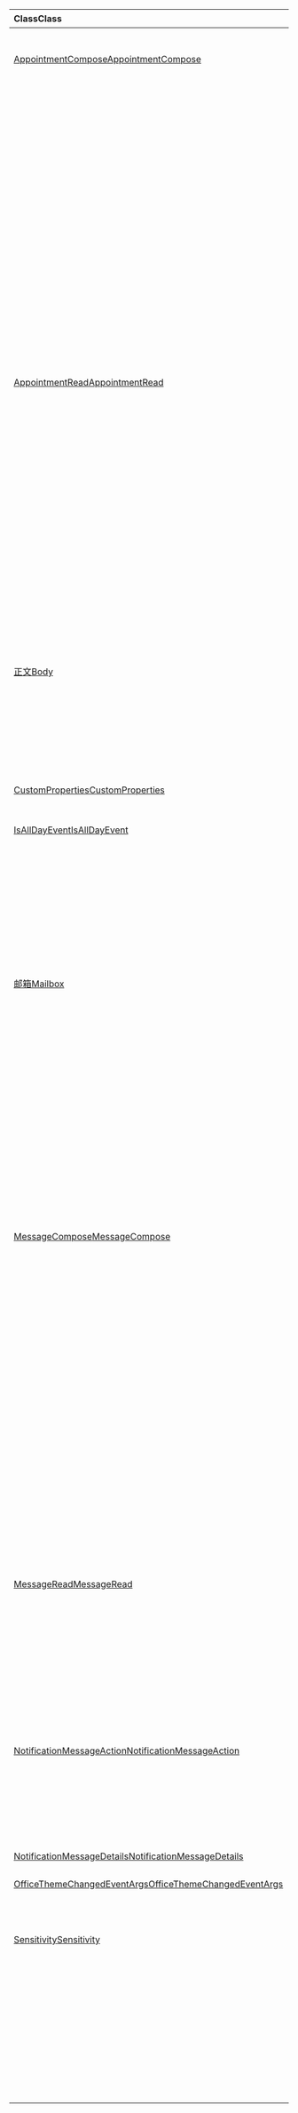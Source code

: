 | <span data-ttu-id="a1716-101">Class</span><span class="sxs-lookup"><span data-stu-id="a1716-101">Class</span></span> | <span data-ttu-id="a1716-102">域</span><span class="sxs-lookup"><span data-stu-id="a1716-102">Fields</span></span> | <span data-ttu-id="a1716-103">说明</span><span class="sxs-lookup"><span data-stu-id="a1716-103">Description</span></span> |
|:---|:---|:---|
|[<span data-ttu-id="a1716-104">AppointmentCompose</span><span class="sxs-lookup"><span data-stu-id="a1716-104">AppointmentCompose</span></span>](/javascript/api/outlook/outlook.appointmentcompose)|[<span data-ttu-id="a1716-105">disableClientSignatureAsync (选项？： AsyncContextOptions，回呼？： (asyncResult： <void>) => void) </span><span class="sxs-lookup"><span data-stu-id="a1716-105">disableClientSignatureAsync(options?: Office.AsyncContextOptions, callback?: (asyncResult: Office.AsyncResult<void>) => void)</span></span>](/javascript/api/outlook/outlook.appointmentcompose#disableclientsignatureasync-options--callback--asyncresult-)|<span data-ttu-id="a1716-106">禁用 Outlook 客户端签名。</span><span class="sxs-lookup"><span data-stu-id="a1716-106">Disables the Outlook client signature.</span></span>|
||[<span data-ttu-id="a1716-107">Office.context.mailbox.item.getinitializationcontextasync (选项？： AsyncContextOptions，回呼？： (asyncResult： <string>) => void) </span><span class="sxs-lookup"><span data-stu-id="a1716-107">getInitializationContextAsync(options?: Office.AsyncContextOptions, callback?: (asyncResult: Office.AsyncResult<string>) => void)</span></span>](/javascript/api/outlook/outlook.appointmentcompose#getinitializationcontextasync-options--callback--asyncresult-)|<span data-ttu-id="a1716-108">获取通过可操作邮件激活加载项时传递的初始化数据。</span><span class="sxs-lookup"><span data-stu-id="a1716-108">Gets initialization data passed when the add-in is activated by an actionable message.</span></span>|
||[<span data-ttu-id="a1716-109">isAllDayEvent</span><span class="sxs-lookup"><span data-stu-id="a1716-109">isAllDayEvent</span></span>](/javascript/api/outlook/outlook.appointmentcompose#isalldayevent)|<span data-ttu-id="a1716-110">获取或设置约会的 {@link IsAllDayEvent} 属性。</span><span class="sxs-lookup"><span data-stu-id="a1716-110">Gets or sets the {@link Office.IsAllDayEvent} property of an appointment.</span></span>|
||[<span data-ttu-id="a1716-111">isClientSignatureEnabledAsync (回呼： (asyncResult： <boolean>) => void) </span><span class="sxs-lookup"><span data-stu-id="a1716-111">isClientSignatureEnabledAsync(callback: (asyncResult: Office.AsyncResult<boolean>) => void)</span></span>](/javascript/api/outlook/outlook.appointmentcompose#isclientsignatureenabledasync-callback--asyncresult-)|<span data-ttu-id="a1716-112">获取客户端签名是否已启用。</span><span class="sxs-lookup"><span data-stu-id="a1716-112">Gets if the client signature is enabled.</span></span>|
||[<span data-ttu-id="a1716-113">isClientSignatureEnabledAsync (选项： AsyncContextOptions、回拨： (asyncResult： <boolean>) => void) </span><span class="sxs-lookup"><span data-stu-id="a1716-113">isClientSignatureEnabledAsync(options: Office.AsyncContextOptions, callback: (asyncResult: Office.AsyncResult<boolean>) => void)</span></span>](/javascript/api/outlook/outlook.appointmentcompose#isclientsignatureenabledasync-options--callback--asyncresult-)|<span data-ttu-id="a1716-114">获取客户端签名是否已启用。</span><span class="sxs-lookup"><span data-stu-id="a1716-114">Gets if the client signature is enabled.</span></span>|
||[<span data-ttu-id="a1716-115">敏感度</span><span class="sxs-lookup"><span data-stu-id="a1716-115">sensitivity</span></span>](/javascript/api/outlook/outlook.appointmentcompose#sensitivity)|<span data-ttu-id="a1716-116">获取或设置 @link 的 Office 敏感性</span><span class="sxs-lookup"><span data-stu-id="a1716-116">Gets or sets the {@link Office.Sensitivity</span></span> | <span data-ttu-id="a1716-117">对约会的敏感度。</span><span class="sxs-lookup"><span data-stu-id="a1716-117">sensitivity} of an appointment.</span></span>|
||[<span data-ttu-id="a1716-118">sessionData</span><span class="sxs-lookup"><span data-stu-id="a1716-118">sessionData</span></span>](/javascript/api/outlook/outlook.appointmentcompose#sessiondata)|<span data-ttu-id="a1716-119">管理 {@link SessionData</span><span class="sxs-lookup"><span data-stu-id="a1716-119">Manages the {@link Office.SessionData</span></span> | <span data-ttu-id="a1716-120">撰写模式下的项目的 SessionData。</span><span class="sxs-lookup"><span data-stu-id="a1716-120">SessionData} of an item in Compose mode.</span></span>|
|[<span data-ttu-id="a1716-121">AppointmentRead</span><span class="sxs-lookup"><span data-stu-id="a1716-121">AppointmentRead</span></span>](/javascript/api/outlook/outlook.appointmentread)|[<span data-ttu-id="a1716-122">displayReplyAllFormAsync (formData： string \| ReplyFormData，options？： AsyncContextOptions，callback？： (asyncResult： <void>) => void) </span><span class="sxs-lookup"><span data-stu-id="a1716-122">displayReplyAllFormAsync(formData: string \| ReplyFormData, options?: Office.AsyncContextOptions, callback?: (asyncResult: Office.AsyncResult<void>) => void)</span></span>](/javascript/api/outlook/outlook.appointmentread#displayreplyallformasync-formdata--options--callback--asyncresult-)|<span data-ttu-id="a1716-123">显示包含所选邮件的发件人和所有收件人的答复窗体、组织者和所有与会者的</span><span class="sxs-lookup"><span data-stu-id="a1716-123">Displays a reply form that includes either the sender and all recipients of the selected message or the organizer and all attendees of the</span></span>|
||[<span data-ttu-id="a1716-124">displayReplyFormAsync (formData： string \| ReplyFormData，options？： AsyncContextOptions，callback？： (asyncResult： <void>) => void) </span><span class="sxs-lookup"><span data-stu-id="a1716-124">displayReplyFormAsync(formData: string \| ReplyFormData, options?: Office.AsyncContextOptions, callback?: (asyncResult: Office.AsyncResult<void>) => void)</span></span>](/javascript/api/outlook/outlook.appointmentread#displayreplyformasync-formdata--options--callback--asyncresult-)|<span data-ttu-id="a1716-125">显示答复窗体，其中仅包括所选邮件的发件人或所选约会的组织者。</span><span class="sxs-lookup"><span data-stu-id="a1716-125">Displays a reply form that includes only the sender of the selected message or the organizer of the selected appointment.</span></span>|
||[<span data-ttu-id="a1716-126">Office.context.mailbox.item.getinitializationcontextasync (选项？： AsyncContextOptions，回呼？： (asyncResult： <string>) => void) </span><span class="sxs-lookup"><span data-stu-id="a1716-126">getInitializationContextAsync(options?: Office.AsyncContextOptions, callback?: (asyncResult: Office.AsyncResult<string>) => void)</span></span>](/javascript/api/outlook/outlook.appointmentread#getinitializationcontextasync-options--callback--asyncresult-)|<span data-ttu-id="a1716-127">获取加载项为 {@link 时传递的初始化数据 https://docs.microsoft.com/outlook/actionable-messages/invoke-add-in-from-actionable-message</span><span class="sxs-lookup"><span data-stu-id="a1716-127">Gets initialization data passed when the add-in is {@link https://docs.microsoft.com/outlook/actionable-messages/invoke-add-in-from-actionable-message</span></span> | <span data-ttu-id="a1716-128">由可操作邮件激活}。</span><span class="sxs-lookup"><span data-stu-id="a1716-128">activated by an actionable message}.</span></span>|
||[<span data-ttu-id="a1716-129">isAllDayEvent</span><span class="sxs-lookup"><span data-stu-id="a1716-129">isAllDayEvent</span></span>](/javascript/api/outlook/outlook.appointmentread#isalldayevent)|<span data-ttu-id="a1716-130">返回一个布尔值，该值指示事件是否全天。</span><span class="sxs-lookup"><span data-stu-id="a1716-130">Returns a boolean value indicating whether the event is all day.</span></span>|
||[<span data-ttu-id="a1716-131">敏感度</span><span class="sxs-lookup"><span data-stu-id="a1716-131">sensitivity</span></span>](/javascript/api/outlook/outlook.appointmentread#sensitivity)|<span data-ttu-id="a1716-132">提供约会的敏感度值。</span><span class="sxs-lookup"><span data-stu-id="a1716-132">Provides the sensitivity value of the appointment.</span></span>|
|[<span data-ttu-id="a1716-133">正文</span><span class="sxs-lookup"><span data-stu-id="a1716-133">Body</span></span>](/javascript/api/outlook/outlook.body)|[<span data-ttu-id="a1716-134">appendOnSendAsync (数据： string，options？： AsyncContextOptions & CoercionTypeOptions，callback？： (asyncResult： <void>) => void) </span><span class="sxs-lookup"><span data-stu-id="a1716-134">appendOnSendAsync(data: string, options?: Office.AsyncContextOptions & CoercionTypeOptions, callback?: (asyncResult: Office.AsyncResult<void>) => void)</span></span>](/javascript/api/outlook/outlook.body#appendonsendasync-data--options--callback--asyncresult-)|<span data-ttu-id="a1716-135">追加在将指定内容发送到项目正文的末尾（在任何签名之后）。</span><span class="sxs-lookup"><span data-stu-id="a1716-135">Appends on send the specified content to the end of the item body, after any signature.</span></span>|
||[<span data-ttu-id="a1716-136">setSignatureAsync (数据： string，options？： AsyncContextOptions & CoercionTypeOptions，callback？： (asyncResult： <void>) => void) </span><span class="sxs-lookup"><span data-stu-id="a1716-136">setSignatureAsync(data: string, options?: Office.AsyncContextOptions & CoercionTypeOptions, callback?: (asyncResult: Office.AsyncResult<void>) => void)</span></span>](/javascript/api/outlook/outlook.body#setsignatureasync-data--options--callback--asyncresult-)|<span data-ttu-id="a1716-137">添加或替换项目正文的签名。</span><span class="sxs-lookup"><span data-stu-id="a1716-137">Adds or replaces the signature of the item body.</span></span>|
|[<span data-ttu-id="a1716-138">CustomProperties</span><span class="sxs-lookup"><span data-stu-id="a1716-138">CustomProperties</span></span>](/javascript/api/outlook/outlook.customproperties)|[<span data-ttu-id="a1716-139">getAll ( # B1 </span><span class="sxs-lookup"><span data-stu-id="a1716-139">getAll()</span></span>](/javascript/api/outlook/outlook.customproperties#getall--)|<span data-ttu-id="a1716-140">返回一个具有名称/值对集合中的所有自定义属性的对象。</span><span class="sxs-lookup"><span data-stu-id="a1716-140">Returns an object with all custom properties in a collection of name/value pairs.</span></span>|
|[<span data-ttu-id="a1716-141">IsAllDayEvent</span><span class="sxs-lookup"><span data-stu-id="a1716-141">IsAllDayEvent</span></span>](/javascript/api/outlook/outlook.isalldayevent)|[<span data-ttu-id="a1716-142">getAsync (回呼： (asyncResult： <boolean>) => void) </span><span class="sxs-lookup"><span data-stu-id="a1716-142">getAsync(callback: (asyncResult: Office.AsyncResult<boolean>) => void)</span></span>](/javascript/api/outlook/outlook.isalldayevent#getasync-callback--asyncresult-)|<span data-ttu-id="a1716-143">获取一个布尔值，该值指示事件是否全天。</span><span class="sxs-lookup"><span data-stu-id="a1716-143">Gets the boolean value indicating whether the event is all day or not.</span></span>|
||[<span data-ttu-id="a1716-144">getAsync (选项： AsyncContextOptions、回拨： (asyncResult： <boolean>) => void) </span><span class="sxs-lookup"><span data-stu-id="a1716-144">getAsync(options: Office.AsyncContextOptions, callback: (asyncResult: Office.AsyncResult<boolean>) => void)</span></span>](/javascript/api/outlook/outlook.isalldayevent#getasync-options--callback--asyncresult-)|<span data-ttu-id="a1716-145">获取一个布尔值，该值指示事件是否全天。</span><span class="sxs-lookup"><span data-stu-id="a1716-145">Gets the boolean value indicating whether the event is all day or not.</span></span>|
||[<span data-ttu-id="a1716-146">setAsync (isAllDayEvent： boolean，options？： AsyncContextOptions，callback？： (asyncResult： <void>) => void) </span><span class="sxs-lookup"><span data-stu-id="a1716-146">setAsync(isAllDayEvent: boolean, options?: Office.AsyncContextOptions, callback?: (asyncResult: Office.AsyncResult<void>) => void)</span></span>](/javascript/api/outlook/outlook.isalldayevent#setasync-isalldayevent--options--callback--asyncresult-)|<span data-ttu-id="a1716-147">设置约会的全天事件状态。</span><span class="sxs-lookup"><span data-stu-id="a1716-147">Sets the all-day event status of an appointment.</span></span>|
|[<span data-ttu-id="a1716-148">邮箱</span><span class="sxs-lookup"><span data-stu-id="a1716-148">Mailbox</span></span>](/javascript/api/outlook/outlook.mailbox)|[<span data-ttu-id="a1716-149">displayAppointmentFormAsync (itemId： string，options？： AsyncContextOptions，callback？： (asyncResult： <void>) => void) </span><span class="sxs-lookup"><span data-stu-id="a1716-149">displayAppointmentFormAsync(itemId: string, options?: Office.AsyncContextOptions, callback?: (asyncResult: Office.AsyncResult<void>) => void)</span></span>](/javascript/api/outlook/outlook.mailbox#displayappointmentformasync-itemid--options--callback--asyncresult-)|<span data-ttu-id="a1716-150">显示现有日历约会。</span><span class="sxs-lookup"><span data-stu-id="a1716-150">Displays an existing calendar appointment.</span></span>|
||[<span data-ttu-id="a1716-151">displayMessageFormAsync (itemId： string，options？： AsyncContextOptions，callback？： (asyncResult： <void>) => void) </span><span class="sxs-lookup"><span data-stu-id="a1716-151">displayMessageFormAsync(itemId: string, options?: Office.AsyncContextOptions, callback?: (asyncResult: Office.AsyncResult<void>) => void)</span></span>](/javascript/api/outlook/outlook.mailbox#displaymessageformasync-itemid--options--callback--asyncresult-)|<span data-ttu-id="a1716-152">显示现有邮件。</span><span class="sxs-lookup"><span data-stu-id="a1716-152">Displays an existing message.</span></span>|
||[<span data-ttu-id="a1716-153">displayNewAppointmentFormAsync (参数： AppointmentForm、options？： AsyncContextOptions、callback？： (asyncResult： <void>) => void) </span><span class="sxs-lookup"><span data-stu-id="a1716-153">displayNewAppointmentFormAsync(parameters: AppointmentForm, options?: Office.AsyncContextOptions, callback?: (asyncResult: Office.AsyncResult<void>) => void)</span></span>](/javascript/api/outlook/outlook.mailbox#displaynewappointmentformasync-parameters--options--callback--asyncresult-)|<span data-ttu-id="a1716-154">显示用于新建日历约会的表单。</span><span class="sxs-lookup"><span data-stu-id="a1716-154">Displays a form for creating a new calendar appointment.</span></span>|
||[<span data-ttu-id="a1716-155">displayNewMessageFormAsync (参数： any、options？： AsyncContextOptions、callback？： (asyncResult： <void>) => void) </span><span class="sxs-lookup"><span data-stu-id="a1716-155">displayNewMessageFormAsync(parameters: any, options?: Office.AsyncContextOptions, callback?: (asyncResult: Office.AsyncResult<void>) => void)</span></span>](/javascript/api/outlook/outlook.mailbox#displaynewmessageformasync-parameters--options--callback--asyncresult-)|<span data-ttu-id="a1716-156">显示用于创建新邮件的窗体。</span><span class="sxs-lookup"><span data-stu-id="a1716-156">Displays a form for creating a new message.</span></span>|
|[<span data-ttu-id="a1716-157">MessageCompose</span><span class="sxs-lookup"><span data-stu-id="a1716-157">MessageCompose</span></span>](/javascript/api/outlook/outlook.messagecompose)|[<span data-ttu-id="a1716-158">disableClientSignatureAsync (选项？： AsyncContextOptions，回呼？： (asyncResult： <void>) => void) </span><span class="sxs-lookup"><span data-stu-id="a1716-158">disableClientSignatureAsync(options?: Office.AsyncContextOptions, callback?: (asyncResult: Office.AsyncResult<void>) => void)</span></span>](/javascript/api/outlook/outlook.messagecompose#disableclientsignatureasync-options--callback--asyncresult-)|<span data-ttu-id="a1716-159">禁用 Outlook 客户端签名。</span><span class="sxs-lookup"><span data-stu-id="a1716-159">Disables the Outlook client signature.</span></span>|
||[<span data-ttu-id="a1716-160">getComposeTypeAsync (回呼： (asyncResult： <any>) => void) </span><span class="sxs-lookup"><span data-stu-id="a1716-160">getComposeTypeAsync(callback: (asyncResult: Office.AsyncResult<any>) => void)</span></span>](/javascript/api/outlook/outlook.messagecompose#getcomposetypeasync-callback--asyncresult-)|<span data-ttu-id="a1716-161">指定邮件撰写的类型及其强制类型。</span><span class="sxs-lookup"><span data-stu-id="a1716-161">Specifies the type of message compose and its coercion type.</span></span>|
||[<span data-ttu-id="a1716-162">getComposeTypeAsync (选项： AsyncContextOptions、回拨： (asyncResult： <any>) => void) </span><span class="sxs-lookup"><span data-stu-id="a1716-162">getComposeTypeAsync(options: Office.AsyncContextOptions, callback: (asyncResult: Office.AsyncResult<any>) => void)</span></span>](/javascript/api/outlook/outlook.messagecompose#getcomposetypeasync-options--callback--asyncresult-)|<span data-ttu-id="a1716-163">指定邮件撰写的类型及其强制类型。</span><span class="sxs-lookup"><span data-stu-id="a1716-163">Specifies the type of message compose and its coercion type.</span></span>|
||[<span data-ttu-id="a1716-164">Office.context.mailbox.item.getinitializationcontextasync (选项？： AsyncContextOptions，回呼？： (asyncResult： <string>) => void) </span><span class="sxs-lookup"><span data-stu-id="a1716-164">getInitializationContextAsync(options?: Office.AsyncContextOptions, callback?: (asyncResult: Office.AsyncResult<string>) => void)</span></span>](/javascript/api/outlook/outlook.messagecompose#getinitializationcontextasync-options--callback--asyncresult-)|<span data-ttu-id="a1716-165">获取通过可操作邮件激活加载项时传递的初始化数据。</span><span class="sxs-lookup"><span data-stu-id="a1716-165">Gets initialization data passed when the add-in is activated by an actionable message.</span></span>|
||[<span data-ttu-id="a1716-166">isClientSignatureEnabledAsync (回呼： (asyncResult： <boolean>) => void) </span><span class="sxs-lookup"><span data-stu-id="a1716-166">isClientSignatureEnabledAsync(callback: (asyncResult: Office.AsyncResult<boolean>) => void)</span></span>](/javascript/api/outlook/outlook.messagecompose#isclientsignatureenabledasync-callback--asyncresult-)|<span data-ttu-id="a1716-167">获取客户端签名是否已启用。</span><span class="sxs-lookup"><span data-stu-id="a1716-167">Gets if the client signature is enabled.</span></span>|
||[<span data-ttu-id="a1716-168">isClientSignatureEnabledAsync (选项： AsyncContextOptions、回拨： (asyncResult： <boolean>) => void) </span><span class="sxs-lookup"><span data-stu-id="a1716-168">isClientSignatureEnabledAsync(options: Office.AsyncContextOptions, callback: (asyncResult: Office.AsyncResult<boolean>) => void)</span></span>](/javascript/api/outlook/outlook.messagecompose#isclientsignatureenabledasync-options--callback--asyncresult-)|<span data-ttu-id="a1716-169">获取客户端签名是否已启用。</span><span class="sxs-lookup"><span data-stu-id="a1716-169">Gets if the client signature is enabled.</span></span>|
||[<span data-ttu-id="a1716-170">sessionData</span><span class="sxs-lookup"><span data-stu-id="a1716-170">sessionData</span></span>](/javascript/api/outlook/outlook.messagecompose#sessiondata)|<span data-ttu-id="a1716-171">管理 {@link SessionData</span><span class="sxs-lookup"><span data-stu-id="a1716-171">Manages the {@link Office.SessionData</span></span> | <span data-ttu-id="a1716-172">撰写模式下的项目的 SessionData。</span><span class="sxs-lookup"><span data-stu-id="a1716-172">SessionData} of an item in Compose mode.</span></span>|
|[<span data-ttu-id="a1716-173">MessageRead</span><span class="sxs-lookup"><span data-stu-id="a1716-173">MessageRead</span></span>](/javascript/api/outlook/outlook.messageread)|[<span data-ttu-id="a1716-174">displayReplyAllFormAsync (formData： string \| ReplyFormData，options？： AsyncContextOptions，callback？： (asyncResult： <void>) => void) </span><span class="sxs-lookup"><span data-stu-id="a1716-174">displayReplyAllFormAsync(formData: string \| ReplyFormData, options?: Office.AsyncContextOptions, callback?: (asyncResult: Office.AsyncResult<void>) => void)</span></span>](/javascript/api/outlook/outlook.messageread#displayreplyallformasync-formdata--options--callback--asyncresult-)|<span data-ttu-id="a1716-175">显示包含所选邮件的发件人和所有收件人的答复窗体、组织者和所有与会者的</span><span class="sxs-lookup"><span data-stu-id="a1716-175">Displays a reply form that includes either the sender and all recipients of the selected message or the organizer and all attendees of the</span></span>|
||[<span data-ttu-id="a1716-176">displayReplyFormAsync (formData： string \| ReplyFormData，options？： AsyncContextOptions，callback？： (asyncResult： <void>) => void) </span><span class="sxs-lookup"><span data-stu-id="a1716-176">displayReplyFormAsync(formData: string \| ReplyFormData, options?: Office.AsyncContextOptions, callback?: (asyncResult: Office.AsyncResult<void>) => void)</span></span>](/javascript/api/outlook/outlook.messageread#displayreplyformasync-formdata--options--callback--asyncresult-)|<span data-ttu-id="a1716-177">显示答复窗体，其中仅包括所选邮件的发件人或所选约会的组织者。</span><span class="sxs-lookup"><span data-stu-id="a1716-177">Displays a reply form that includes only the sender of the selected message or the organizer of the selected appointment.</span></span>|
||[<span data-ttu-id="a1716-178">Office.context.mailbox.item.getinitializationcontextasync (选项？： AsyncContextOptions，回呼？： (asyncResult： <string>) => void) </span><span class="sxs-lookup"><span data-stu-id="a1716-178">getInitializationContextAsync(options?: Office.AsyncContextOptions, callback?: (asyncResult: Office.AsyncResult<string>) => void)</span></span>](/javascript/api/outlook/outlook.messageread#getinitializationcontextasync-options--callback--asyncresult-)|<span data-ttu-id="a1716-179">获取加载项时传递的初始化数据</span><span class="sxs-lookup"><span data-stu-id="a1716-179">Gets initialization data passed when the add-in is</span></span>|
|[<span data-ttu-id="a1716-180">NotificationMessageAction</span><span class="sxs-lookup"><span data-stu-id="a1716-180">NotificationMessageAction</span></span>](/javascript/api/outlook/outlook.notificationmessageaction)|[<span data-ttu-id="a1716-181">actionText</span><span class="sxs-lookup"><span data-stu-id="a1716-181">actionText</span></span>](/javascript/api/outlook/outlook.notificationmessageaction#actiontext)|<span data-ttu-id="a1716-182">操作链接的文本。</span><span class="sxs-lookup"><span data-stu-id="a1716-182">The text of the action link.</span></span>|
||[<span data-ttu-id="a1716-183">actionType</span><span class="sxs-lookup"><span data-stu-id="a1716-183">actionType</span></span>](/javascript/api/outlook/outlook.notificationmessageaction#actiontype)|<span data-ttu-id="a1716-184">要执行的操作的类型。</span><span class="sxs-lookup"><span data-stu-id="a1716-184">The type of action to be performed.</span></span>|
||[<span data-ttu-id="a1716-185">commandId</span><span class="sxs-lookup"><span data-stu-id="a1716-185">commandId</span></span>](/javascript/api/outlook/outlook.notificationmessageaction#commandid)|<span data-ttu-id="a1716-186">基于项目类型在清单中定义的按钮。</span><span class="sxs-lookup"><span data-stu-id="a1716-186">The button defined in the manifest based on the item type.</span></span>|
||[<span data-ttu-id="a1716-187">contextData</span><span class="sxs-lookup"><span data-stu-id="a1716-187">contextData</span></span>](/javascript/api/outlook/outlook.notificationmessageaction#contextdata)|<span data-ttu-id="a1716-188">按钮需要传递的任何 JSON 数据。</span><span class="sxs-lookup"><span data-stu-id="a1716-188">Any JSON data the button needs to pass on.</span></span>|
|[<span data-ttu-id="a1716-189">NotificationMessageDetails</span><span class="sxs-lookup"><span data-stu-id="a1716-189">NotificationMessageDetails</span></span>](/javascript/api/outlook/outlook.notificationmessagedetails)|[<span data-ttu-id="a1716-190">actions</span><span class="sxs-lookup"><span data-stu-id="a1716-190">actions</span></span>](/javascript/api/outlook/outlook.notificationmessagedetails#actions)|<span data-ttu-id="a1716-191">指定邮件的操作。</span><span class="sxs-lookup"><span data-stu-id="a1716-191">Specifies actions for the message.</span></span>|
|[<span data-ttu-id="a1716-192">OfficeThemeChangedEventArgs</span><span class="sxs-lookup"><span data-stu-id="a1716-192">OfficeThemeChangedEventArgs</span></span>](/javascript/api/outlook/outlook.officethemechangedeventargs)|[<span data-ttu-id="a1716-193">officeTheme</span><span class="sxs-lookup"><span data-stu-id="a1716-193">officeTheme</span></span>](/javascript/api/outlook/outlook.officethemechangedeventargs#officetheme)|<span data-ttu-id="a1716-194">获取已更新的 Office 主题。</span><span class="sxs-lookup"><span data-stu-id="a1716-194">Gets the updated Office theme.</span></span>|
||[<span data-ttu-id="a1716-195">type</span><span class="sxs-lookup"><span data-stu-id="a1716-195">type</span></span>](/javascript/api/outlook/outlook.officethemechangedeventargs#type)|<span data-ttu-id="a1716-196">获取事件的类型。</span><span class="sxs-lookup"><span data-stu-id="a1716-196">Gets the type of the event.</span></span>|
|[<span data-ttu-id="a1716-197">Sensitivity</span><span class="sxs-lookup"><span data-stu-id="a1716-197">Sensitivity</span></span>](/javascript/api/outlook/outlook.sensitivity)|[<span data-ttu-id="a1716-198">getAsync (回呼： (asyncResult： MailboxEnums<AppointmentSensitivityType>) => void) </span><span class="sxs-lookup"><span data-stu-id="a1716-198">getAsync(callback: (asyncResult: Office.AsyncResult<MailboxEnums.AppointmentSensitivityType>) => void)</span></span>](/javascript/api/outlook/outlook.sensitivity#getasync-callback--asyncresult-)|<span data-ttu-id="a1716-199">获取约会敏感度的值。</span><span class="sxs-lookup"><span data-stu-id="a1716-199">Gets the value of the appointment sensitivity.</span></span>|
||[<span data-ttu-id="a1716-200">getAsync (选项： AsyncContextOptions、回调： (asyncResult：<MailboxEnums AppointmentSensitivityType>) => void) </span><span class="sxs-lookup"><span data-stu-id="a1716-200">getAsync(options: Office.AsyncContextOptions, callback: (asyncResult: Office.AsyncResult<MailboxEnums.AppointmentSensitivityType>) => void)</span></span>](/javascript/api/outlook/outlook.sensitivity#getasync-options--callback--asyncresult-)|<span data-ttu-id="a1716-201">获取约会敏感度的值。</span><span class="sxs-lookup"><span data-stu-id="a1716-201">Gets the value of the appointment sensitivity.</span></span>|
||[<span data-ttu-id="a1716-202">setAsync (灵敏度： MailboxEnums，AppointmentSensitivityType \| string，options？： AsyncContextOptions，callback？： (asyncResult： <void>) => void) </span><span class="sxs-lookup"><span data-stu-id="a1716-202">setAsync(sensitivity: MailboxEnums.AppointmentSensitivityType \| string, options?: Office.AsyncContextOptions, callback?: (asyncResult: Office.AsyncResult<void>) => void)</span></span>](/javascript/api/outlook/outlook.sensitivity#setasync-sensitivity--options--callback--asyncresult-)|<span data-ttu-id="a1716-203">设置约会敏感度的值。</span><span class="sxs-lookup"><span data-stu-id="a1716-203">Sets the value of the appointment sensitivity.</span></span>|
